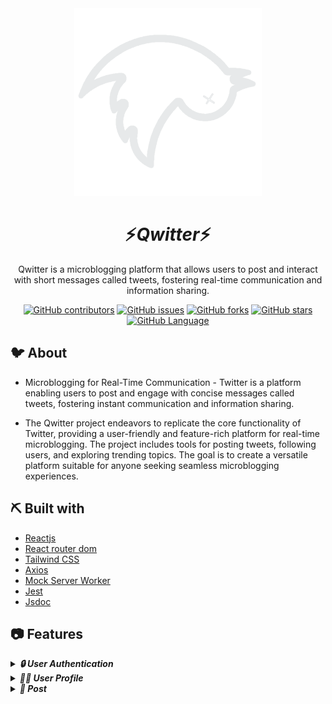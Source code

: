 <div align="center">
<img height="300" src="./src/assets/logo.png">
</div>


<div align="center">
    <h1 align='center'>⚡️<i>Qwitter</i>⚡️</h1>
    <p>Qwitter is a microblogging platform that allows users to post and interact with short messages called tweets, fostering real-time communication and information sharing.</p>
</div>



<div align="center">

[![GitHub contributors](https://img.shields.io/github/contributors/Qwitter/Qwitter-Frontend)](https://github.com/Qwitter/Qwitter-Frontend/contributors)
[![GitHub issues](https://img.shields.io/github/issues/Qwitter/Qwitter-Frontend)](https://github.com/Qwitter/Qwitter-Frontend/issues)
[![GitHub forks](https://img.shields.io/github/forks/Qwitter/Qwitter-Frontend)](https://github.com/Qwitter/Qwitter-Frontend/network)
[![GitHub stars](https://img.shields.io/github/stars/Qwitter/Qwitter-Frontend)](https://github.com/Qwitter/Qwitter-Frontend/stargazers)
[![GitHub Language](https://img.shields.io/github/languages/top/Qwitter/Qwitter-Frontend)](https://img.shields.io/github/languages/Qwitter/Qwitter-Frontend)
</div>


## 🐦 About
- Microblogging for Real-Time Communication - Twitter is a platform enabling users to post and engage with concise messages called tweets, fostering instant communication and information sharing.

- The Qwitter project endeavors to replicate the core functionality of Twitter, providing a user-friendly and feature-rich platform for real-time microblogging. The project includes tools for posting tweets, following users, and exploring trending topics. The goal is to create a versatile platform suitable for anyone seeking seamless microblogging experiences.

## ⛏️ Built with

- [Reactjs](https://reactjs.org/)
- [React router dom](https://reactrouter.com/en/main)
- [Tailwind CSS](https://tailwindcss.com/)
- [Axios](https://axios-http.com/docs/intro)
- [Mock Server Worker](https://mswjs.io/)
- [Jest](https://jestjs.io/)
- [Jsdoc](https://jsdoc.app/)


## 📷 Features


<details>
<summary>
<h4 style="display: inline">
<strong><em>🔒 User Authentication</em></strong></h4>
</summary>
- You can use your Google account.
- Sign up
- Login in
- Forget password 
    
</details>



<details>
<summary>

<h4 style="display: inline">
<strong><em> 🙍‍♂️ User Profile</em></strong></h4>

</summary>

- Edit Profile overview (name, bio, photo, etc..)
- Your Posts
- Your Replies
- Your Media
- Your Likes
- Your Followers/Followings

</details>

<details>
<summary>
<h4 style="display: inline">
<strong><em> 📰 Post</em></strong></h4>

</summary>

- Create a rich text post
- Create posts with any type of media (GIF, images, videos, etc..)
- Save post
- Hide post
- Report post
- Edit Post
- Delete post

</details>
